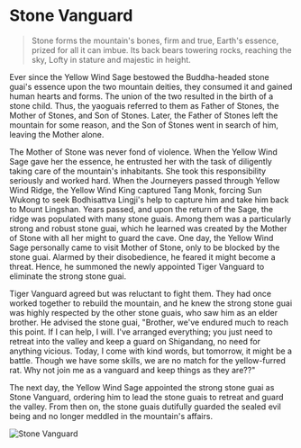 # Stone Vanguard

> Stone forms the mountain's bones, firm and true,
> Earth's essence, prized for all it can imbue.
> Its back bears towering rocks, reaching the sky,
> Lofty in stature and majestic in height.

Ever since the Yellow Wind Sage bestowed the Buddha-headed stone
guai's essence upon the two mountain deities, they consumed it and
gained human hearts and forms. The union of the two resulted in the birth
of a stone child. Thus, the yaoguais referred to them as Father of Stones,
the Mother of Stones, and Son of Stones. Later, the Father of Stones left
the mountain for some reason, and the Son of Stones went in search of
him, leaving the Mother alone.

The Mother of Stone was never fond of violence. When the Yellow Wind
Sage gave her the essence, he entrusted her with the task of diligently
taking care of the mountain's inhabitants. She took this responsibility
seriously and worked hard. When the Journeyers passed through Yellow
Wind Ridge, the Yellow Wind King captured Tang Monk, forcing Sun
Wukong to seek Bodhisattva Lingji's help to capture him and take him
back to Mount Lingshan. Years passed, and upon the return of the Sage,
the ridge was populated with many stone guais. Among them was a
particularly strong and robust stone guai, which he learned was created by
the Mother of Stone with all her might to guard the cave.
One day, the Yellow Wind Sage personally came to visit Mother of Stone,
only to be blocked by the stone guai. Alarmed by their disobedience, he
feared it might become a threat. Hence, he summoned the newly
appointed Tiger Vanguard to eliminate the strong stone guai.

Tiger Vanguard agreed but was reluctant to fight them. They had once
worked together to rebuild the mountain, and he knew the strong stone
guai was highly respected by the other stone guais, who saw him as an
elder brother. He advised the stone guai, "Brother, we've endured much
to reach this point. If I can help, I will. I've arranged everything; you just
need to retreat into the valley and keep a guard on Shigandang, no need
for anything vicious. Today, I come with kind words, but tomorrow, it
might be a battle. Though we have some skills, we are no match for the
yellow-furred rat. Why not join me as a vanguard and keep things as they
are??"

The next day, the Yellow Wind Sage appointed the strong stone guai as
Stone Vanguard, ordering him to lead the stone guais to retreat and guard
the valley. From then on, the stone guais dutifully guarded the sealed evil
being and no longer meddled in the mountain's affairs.

![Stone Vanguard](/image-20240828215604878.png)